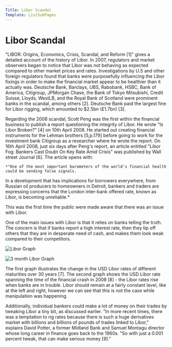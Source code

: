 ```yaml
---
Title: Libor Scandal
Template: ListSubPages
---
```


# Libor Scandal

"LIBOR: Origins, Economics, Crisis, Scandal,
and Reform [1]" gives a detailed account of the history of Libor. In 2007, regulators and market 
observers began to notice that Libor was not behaving as expected compared to other market prices and rates. Investigations by 
U.S and other foreign regulators found that banks were purposefully influencing the Libor fixings in order to make the financial 
market appear to be healthier than it actually was. Deutsche Bank, Barclays, UBS, Rabobank, HSBC, Bank of America, Citigroup, 
JPMorgan Chase, the Bank of Tokyo Mitsubishi, Credit Suisse, Lloyds, WestLB, and the Royal Bank of Scotland were prominent 
banks in the scandal, among others [2]. Deutsche Bank paid the largest fine for Libor rigging, 
which amounted to \$2.5bn (£1.7bn) [3].

Regarding the 2008 scandal, Scott Peng was the first within the financial business to publish a report questioning the 
integrity of Libor. He wrote "Is Libor Broken?" [4] on 10th April 2008. He started out creating 
financial instruments for the Lehman brothers [5,p.179] before going to work for the investment 
bank Citigroup as a researcher where he wrote the report. On 16th April 2008, just six days after Peng's report, an article 
entitled "Libor Fog: Bankers Cast Doubt On Key Rate Amid Crisis" was published by Wall street 
Journal [6]. The article opens with:

	*"One of the most important barometers of the world's financial health could be sending false signals. 
  In a development that has implications for borrowers everywhere, from Russian oil producers to homeowners
  in Detroit, bankers and traders are expressing concerns that the London inter-bank offered rate, known as
  Libor, is becoming unreliable.*


This was the first time the public were made aware that there was an issue with Libor.

One of the main issues with Libor is that it relies on banks telling the truth. The concern is that if banks 
report a high interest rate, then they tip off others that they are in desperate need of cash, and makes them 
look weak compared to their competitors. 

![Libor Graph]()

![3 month Libor Graph]()

The first graph illustrates the change in the USD Libor rates of different maturities over 30 years [7]. 
The second graph shows the USD Libor rate spanning the time of the financial crash in 2008 [8] - the Libor rates rise when banks
are in trouble. Libor should remain at a fairly constant level, like at the left and right, however we can see
that this is not the case while manipulation was happening. 


Additionally, individual bankers could make a lot of money on their trades by tweaking Libor a tiny bit,
as discussed earlier. "In more recent times, there was a temptation to rig rates because there is such a 
huge derivatives market with billions and billions of pounds of trades linked to Libor," explains David Potter, 
a former Midland Bank and Samuel Montagu director whose long career in finance goes back to the 1960s. 
"So with just a 0.001 percent tweak, that can make serious money [9]."
